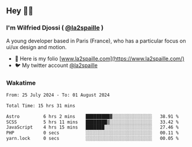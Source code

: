 ## Hey 👋🏾
### I'm Wilfried Djossi ( <a href="https://twitter.com/la2spaille/" target="_blank">@la2spaille</a> )
A young developer based in Paris (France), who has a particular focus on ui/ux design and motion.

- 🎨 Here is my folio [www.la2spaille.com](https://www.la2spaille.com/)
- 🐦 My twitter account [@la2spaille](https://twitter.com/la2spaille/)

### Wakatime
<!--START_SECTION:waka-->

```txt
From: 25 July 2024 - To: 01 August 2024

Total Time: 15 hrs 31 mins

Astro         6 hrs 2 mins    █████████▓░░░░░░░░░░░░░░░   38.91 %
SCSS          5 hrs 11 mins   ████████▒░░░░░░░░░░░░░░░░   33.42 %
JavaScript    4 hrs 15 mins   ███████░░░░░░░░░░░░░░░░░░   27.46 %
PHP           0 secs          ░░░░░░░░░░░░░░░░░░░░░░░░░   00.11 %
yarn.lock     0 secs          ░░░░░░░░░░░░░░░░░░░░░░░░░   00.05 %
```

<!--END_SECTION:waka-->
<!--
**la2spaille/la2spaille** is a ✨ _special_ ✨ repository because its `README.md` (this file) appears on your GitHub profile.

Here are some ideas to get you started:

- 🔭 I’m currently working on ...
- 🌱 I’m currently learning ...
- 👯 I’m looking to collaborate on ...
- 🤔 I’m looking for help with ...
- 💬 Ask me about ...
- 📫 How to reach me: ...
- 😄 Pronouns: ...
- ⚡ Fun fact: ...
-->
